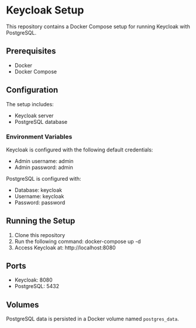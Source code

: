 # Keycloak Setup

This repository contains a Docker Compose setup for running Keycloak with PostgreSQL.

## Prerequisites

- Docker
- Docker Compose

## Configuration

The setup includes:
- Keycloak server
- PostgreSQL database

### Environment Variables

Keycloak is configured with the following default credentials:
- Admin username: admin
- Admin password: admin

PostgreSQL is configured with:
- Database: keycloak
- Username: keycloak
- Password: password

## Running the Setup

1. Clone this repository
2. Run the following command: docker-compose up -d
3. Access Keycloak at: http://localhost:8080

## Ports

- Keycloak: 8080
- PostgreSQL: 5432

## Volumes

PostgreSQL data is persisted in a Docker volume named `postgres_data`.
